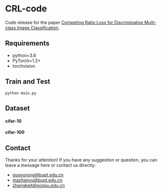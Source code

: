 # CRL-code
Code release for the paper [Competing Ratio Loss for Discriminative Multi-class Image Classification](). 

## Requirements

* python=3.6
* PyTorch=1.2+
* torchvision


## Train and Test


```shell
python main.py
```
## Dataset

#### cifar-10
#### cifar-100

## Contact

Thanks for your attention!
If you have any suggestion or question, you can leave a message here or contact us directly:

- guoyurong@bupt.edu.cn
- mazhanyu@bupt.edu.cn
- zhangkeit@ncepu.edu.cn
